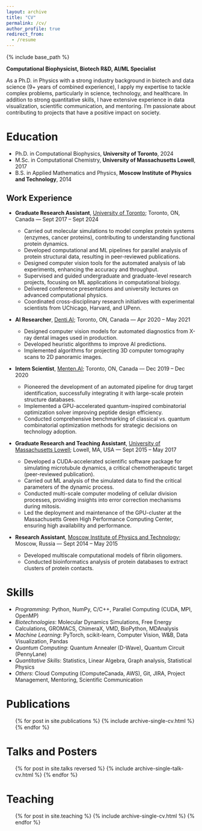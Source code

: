 ```yaml
---
layout: archive
title: "CV"
permalink: /cv/
author_profile: true
redirect_from:
  - /resume
---
```


{% include base_path %}

**Computational Biophysicist, Biotech R&D, AI/ML Specialist**

As a Ph.D. in Physics with a strong industry background in biotech and data science (9+ years of combined experience), I apply my expertise to tackle complex problems, particularly in science, technology, and healthcare. In addition to strong quantitative skills, I have extensive experience in data visualization, scientific communication, and mentoring. I’m passionate about contributing to projects that have a positive impact on society.

<!--As a Ph.D. in computational biophysics with a strong industry background (2+ years of experience) in Biotech and Data Science, I am committed to translating complex research into practical solutions that advance scientific and medical communities. Along with strong quantitative skills, I have extensive experience in data visualization, scientific communication and mentoring. My doctoral research centred on exploring protein dynamics and allostery using molecular simulations and advanced statistical techniques. During my academic career, I developed novel simulation methods and analysis tools for protein structural data, with direct applications in protein engineering for the biotech industry. In addition to my academic pursuits, I have made significant contributions in the biotech sector, where I worked on developing innovative protein design methods, leveraging classical, quantum, and quantum-inspired approaches. I also honed my computer vision and data science expertise through my work in a startup focusing on healthcare applications, particularly dental diagnostics.-->

Education
======
* Ph.D. in Computational Biophysics, **University of Toronto**, 2024
* M.Sc. in Computational Chemistry, **University of Massachusetts Lowell**, 2017
* B.S. in Applied Mathematics and Physics, **Moscow Institute of Physics and Technology**, 2014

## Work Experience

* **Graduate Research Assistant**, [University of Toronto](https://rauscher-group.physics.utoronto.ca/); Toronto, ON, Canada — Sept 2017 – Sept 2024
    - Carried out molecular simulations to model complex protein systems (enzymes, cancer proteins), contributing to understanding functional protein dynamics.
    - Developed computational and ML pipelines for parallel analysis of protein structural data, resulting in peer-reviewed publications.
    - Designed computer vision tools for the automated analysis of lab experiments, enhancing the accuracy and throughput.
    - Supervised and guided undergraduate and graduate-level research projects, focusing on ML applications in computational biology.
    - Delivered conference presentations and university lectures on advanced computational physics.
    - Coordinated cross-disciplinary research initiatives with experimental scientists from UChicago, Harvard, and UPenn.

* **AI Researcher**, [Denti.AI](https://www.denti.ai/); Toronto, ON, Canada — Apr 2020 – May 2021
    - Designed computer vision models for automated diagnostics from X-ray dental images used in production.
    - Developed heuristic algorithms to improve AI predictions.
    - Implemented algorithms for projecting 3D computer tomography scans to 2D panoramic images.

* **Intern Scientist**, [Menten.AI](https://www.menten.ai/); Toronto, ON, Canada — Dec 2019 – Dec 2020
    - Pioneered the development of an automated pipeline for drug target identification, successfully integrating it with large-scale protein structure databases.
    - Implemented a GPU-accelerated quantum-inspired combinatorial optimization solver improving peptide design efficiency.
    - Conducted comprehensive benchmarking of classical vs. quantum combinatorial optimization methods for strategic decisions on technology adoption.

* **Graduate Research and Teaching Assistant**, [University of Massachusetts Lowell](https://faculty.uml.edu//vbarsegov/); Lowell, MA, USA — Sept 2015 – May 2017
    - Developed a CUDA-accelerated scientific software package for simulating microtubule dynamics, a critical chemotherapeutic target (peer-reviewed publication).
    - Carried out ML analysis of the simulated data to find the critical parameters of the dynamic process.
    - Conducted multi-scale computer modeling of cellular division processes, providing insights into error correction mechanisms during mitosis.
    - Led the deployment and maintenance of the GPU-cluster at the Massachusetts Green High Performance Computing Center, ensuring high availability and performance.

* **Research Assistant**, [Moscow Institute of Physics and Technology](https://mipt.ru/english/research/labs/computer-and-mathematical-modelling-of-biological-systems-lab); Moscow, Russia — Sept 2014 – May 2015
    - Developed multiscale computational models of fibrin oligomers.
    - Conducted bioinformatics analysis of protein databases to extract clusters of protein contacts.
 
Skills
======
- _Programming_: Python, NumPy, C/C++, Parallel Computing (CUDA, MPI, OpenMP)
- _Biotechnologies_: Molecular Dynamics Simulations, Free Energy Calculations, GROMACS, ChimeraX, VMD, BioPython, MDAnalysis
- _Machine Learning_: PyTorch, scikit-learn, Computer Vision, W&B, Data Visualization, Pandas
- _Quantum Computing_: Quantum Annealer (D-Wave), Quantum Circuit (PennyLane)
- _Quantitative Skills_: Statistics, Linear Algebra, Graph analysis, Statistical Physics
- _Others_: Cloud Computing (ComputeCanada, AWS), Git, JIRA, Project Management, Mentoring, Scientific Communication

Publications
======
  <ul>{% for post in site.publications %}
    {% include archive-single-cv.html %}
  {% endfor %}</ul>

Talks and Posters
======
  <ul>{% for post in site.talks reversed %}
    {% include archive-single-talk-cv.html %}
  {% endfor %}</ul>
  
Teaching
======
  <ul>{% for post in site.teaching %}
    {% include archive-single-cv.html %}
  {% endfor %}</ul>
  
